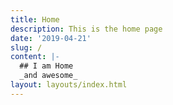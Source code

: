 ```yaml
---
title: Home
description: This is the home page
date: '2019-04-21'
slug: /
content: |-
  ## I am Home
  _and awesome_
layout: layouts/index.html
---
```


